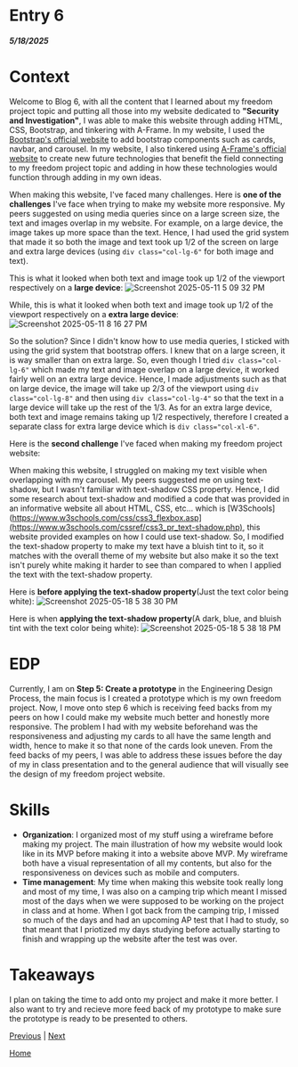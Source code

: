 # Entry 6
##### 5/18/2025

# Context

Welcome to Blog 6, with all the content that I learned about my freedom project topic and putting all those into my website dedicated to **"Security and Investigation"**, I was able to make this website through adding HTML, CSS, Bootstrap, and tinkering with A-Frame. In my website, I used the [Bootstrap's official website](https://getbootstrap.com/) to add bootstrap components such as cards, navbar, and carousel. In my website, I also tinkered using [A-Frame's official website](https://aframe.io/) to create new future technologies that benefit the field connecting to my freedom project topic and adding in how these technologies would function through adding in my own ideas. 

When making this website, I've faced many challenges. Here is **one of the challenges** I've face when trying to make my website more responsive. My peers suggested on using media queries since on a large screen size, the text and images overlap in my website. For example, on a large device, the image takes up more space than the text. Hence, I had used the grid system that made it so both the image and text took up 1/2 of the screen on large and extra large devices (using ``div class="col-lg-6"`` for both image and text). 

This is what it looked when both text and image took up 1/2 of the viewport respectively on a **large device**:
![Screenshot 2025-05-11 5 09 32 PM](https://github.com/user-attachments/assets/59f1a4ad-fbd8-49d6-9e3e-67c958a902d9)

While, this is what it looked when both text and image took up 1/2 of the viewport respectively on a **extra large device**:
![Screenshot 2025-05-11 8 16 27 PM](https://github.com/user-attachments/assets/3b56db66-cfd6-4cb1-9b29-f8a8a1974b54)

So the solution? Since I didn't know how to use media queries, I sticked with using the grid system that bootstrap offers. I knew that on a large screen, it is way smaller than on extra large. So, even though I tried ``div class="col-lg-6"`` which made my text and image overlap on a large device, it worked fairly well on an extra large device. Hence, I made adjustments such as that on large device, the image will take up 2/3 of the viewport using ``div class="col-lg-8"`` and then using ``div class="col-lg-4"`` so that the text in a large device will take up the rest of the 1/3. As for an extra large device, both text and image remains taking up 1/2 respectively, therefore I created a separate class for extra large device which is ``div class="col-xl-6"``.

Here is the **second challenge** I've faced when making my freedom project website:

When making this website, I struggled on making my text visible when overlapping with my carousel. My peers suggested me on using text-shadow, but I wasn't familiar with text-shadow CSS property. Hence, I did some research about text-shadow and modified a code that was provided in an informative website all about HTML, CSS, etc... which is [W3Schools](https://www.w3schools.com/css/css3_flexbox.asp](https://www.w3schools.com/cssref/css3_pr_text-shadow.php), this website provided examples on how I could use text-shadow. So, I modified the text-shadow property to make my text have a bluish tint to it, so it matches with the overall theme of my website but also make it so the text isn't purely white making it harder to see than compared to when I applied the text with the text-shadow property.

Here is **before applying the text-shadow property**(Just the text color being white):
![Screenshot 2025-05-18 5 38 30 PM](https://github.com/user-attachments/assets/693db134-cd5e-473d-a2d4-c47629122888)

Here is when **applying the text-shadow property**(A dark, blue, and bluish tint with the text color being white):
![Screenshot 2025-05-18 5 38 18 PM](https://github.com/user-attachments/assets/f0f1486f-1f27-4fd3-99fd-d28276bab624)

# EDP

Currently, I am on **Step 5: Create a prototype** in the Engineering Design Process, the main focus is I created a prototype which is my own freedom project. Now, I move onto step 6 which is receiving feed backs from my peers on how I could make my website much better and honestly more responsive. The problem I had with my website beforehand was the responsiveness and adjusting my cards to all have the same length and width, hence to make it so that none of the cards look uneven. From the feed backs of my peers, I was able to address these issues before the day of my in class presentation and to the general audience that will visually see the design of my freedom project website. 

# Skills

* **Organization**: I organized most of my stuff using a wireframe before making my project. The main illustration of how my website would look like in its MVP before making it into a website above MVP. My wireframe both have a visual representation of all my contents, but also for the responsiveness on devices such as mobile and computers. 
* **Time management**: My time when making this website took really long and most of my time, I was also on a camping trip which meant I missed most of the days when we were supposed to be working on the project in class and at home. When I got back from the camping trip, I missed so much of the days and had an upcoming AP test that I had to study, so that meant that I priotized my days studying before actually starting to finish and wrapping up the website after the test was over. 

# Takeaways

I plan on taking the time to add onto my project and make it more better. I also want to try and recieve more feed back of my prototype to make sure the prototype is ready to be presented to others. 

[Previous](entry05.md) | [Next](entry07.md)

[Home](../README.md)

